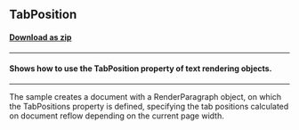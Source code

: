 ## TabPosition
#### [Download as zip](https://grapecity.github.io/DownGit/#/home?url=https://github.com/GrapeCity/ComponentOne-WinForms-Samples/tree/master/NetFramework\Reports\C1Preview\VB\TabPosition)
____
#### Shows how to use the TabPosition property of text rendering objects.
____
The sample creates a document with a RenderParagraph object, on which the TabPositions property is defined, specifying the tab positions calculated on document reflow depending on the current page width. 